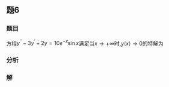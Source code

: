 ## 题6
### 题目
方程${y}^{\prime \prime } - 3{y}^{\prime } + {2y} = {10}{e}^{-x}\sin x$满足当$x \rightarrow   + \infty$时,$y( x)  \rightarrow  0$的特解为 
### 分析

### 解